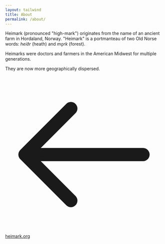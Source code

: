 ```yaml
---
layout: tailwind
title: About
permalink: /about/
---
```


<div class="min-h-screen bg-white dark:bg-gray-900 flex items-center justify-center p-4 transition-colors duration-200">
  <div class="max-w-4xl mx-auto space-y-8">
    <div class="prose prose-lg dark:prose-invert max-w-none">
      <p class="text-gray-700 dark:text-gray-300 leading-relaxed text-lg">
        Heimark (pronounced "high-mark") originates from the name of an ancient farm in Hordaland, Norway. "Heimark" is a portmanteau of two Old Norse words: <em class="text-gray-900 dark:text-white">heiðr</em> (heath) and <em class="text-gray-900 dark:text-white">mǫrk</em> (forest).
      </p>
      <p class="text-gray-700 dark:text-gray-300 leading-relaxed text-lg mt-6">
        Heimarks were doctors and farmers in the American Midwest for multiple generations. 
      </p>
      <p class="text-gray-700 dark:text-gray-300 leading-relaxed text-lg mt-6">
        They are now more geographically dispersed. 
      </p>    
    </div>
    <div class="pt-8">
      <a href="/" class="inline-flex items-center text-gray-700 dark:text-gray-300 hover:text-emerald-600 dark:hover:text-emerald-400 transition-colors duration-200">
        <svg class="w-4 h-4 mr-2" fill="none" stroke="currentColor" viewBox="0 0 24 24">
          <path stroke-linecap="round" stroke-linejoin="round" stroke-width="2" d="M10 19l-7-7m0 0l7-7m-7 7h18"></path>
        </svg>
        heimark.org
      </a>
    </div>
  </div>
</div>
